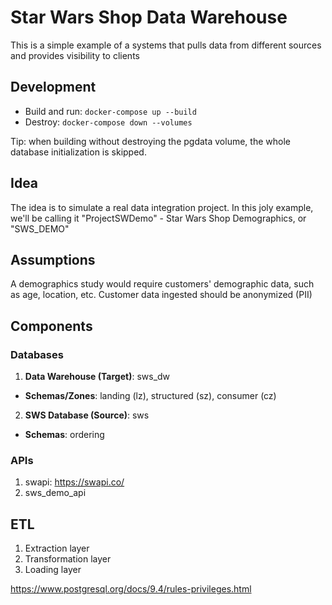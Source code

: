 # Star Wars Shop Data Warehouse
This is a simple example of a systems that pulls data from different sources and provides visibility to clients

## Development
* Build and run: `docker-compose up --build`
* Destroy: `docker-compose down --volumes`

Tip: when building without destroying the pgdata volume, the whole database initialization is skipped.

## Idea
The idea is to simulate a real data integration project.
In this joly example, we'll be calling it "ProjectSWDemo" - Star Wars Shop Demographics, or "SWS_DEMO"

## Assumptions
A demographics study would require customers' demographic data, such as age, location, etc.
Customer data ingested should be anonymized (PII)

## Components

### Databases

1. **Data Warehouse (Target)**: sws_dw
* **Schemas/Zones**: landing (lz), structured (sz), consumer (cz)

2. **SWS Database (Source)**: sws
* **Schemas**: ordering

### APIs
1. swapi: https://swapi.co/
2. sws_demo_api

## ETL
1. Extraction layer
2. Transformation layer
3. Loading layer

https://www.postgresql.org/docs/9.4/rules-privileges.html
